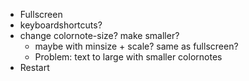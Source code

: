 
- Fullscreen
- keyboardshortcuts?
- change colornote-size? make smaller?
  - maybe with minsize + scale? same as fullscreen?
  - Problem: text to large with smaller colornotes
- Restart